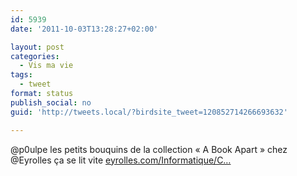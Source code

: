 ```yaml
---
id: 5939
date: '2011-10-03T13:28:27+02:00'

layout: post
categories:
  - Vis ma vie
tags:
  - tweet
format: status
publish_social: no
guid: 'http://tweets.local/?birdsite_tweet=120852714266693632'

---
```


@p0ulpe les petits bouquins de la collection « A Book Apart » chez @Eyrolles ça se lit vite [eyrolles.com/Informatique/C…](http://www.eyrolles.com/Informatique/Collection/10768/a-book-apart.php)